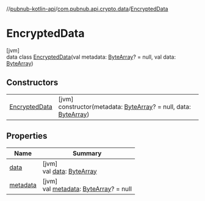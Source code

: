 //[pubnub-kotlin-api](../../../index.md)/[com.pubnub.api.crypto.data](../index.md)/[EncryptedData](index.md)

# EncryptedData

[jvm]\
data class [EncryptedData](index.md)(val metadata: [ByteArray](https://kotlinlang.org/api/latest/jvm/stdlib/kotlin/-byte-array/index.html)? = null, val data: [ByteArray](https://kotlinlang.org/api/latest/jvm/stdlib/kotlin/-byte-array/index.html))

## Constructors

| | |
|---|---|
| [EncryptedData](-encrypted-data.md) | [jvm]<br>constructor(metadata: [ByteArray](https://kotlinlang.org/api/latest/jvm/stdlib/kotlin/-byte-array/index.html)? = null, data: [ByteArray](https://kotlinlang.org/api/latest/jvm/stdlib/kotlin/-byte-array/index.html)) |

## Properties

| Name | Summary |
|---|---|
| [data](data.md) | [jvm]<br>val [data](data.md): [ByteArray](https://kotlinlang.org/api/latest/jvm/stdlib/kotlin/-byte-array/index.html) |
| [metadata](metadata.md) | [jvm]<br>val [metadata](metadata.md): [ByteArray](https://kotlinlang.org/api/latest/jvm/stdlib/kotlin/-byte-array/index.html)? = null |
